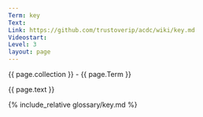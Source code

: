 ```yaml
---
Term: key
Text: 
Link: https://github.com/trustoverip/acdc/wiki/key.md
Videostart: 
Level: 3
layout: page
---
```


{{ page.collection }} - {{ page.Term }}

   {{ page.text }}

{% include_relative glossary/key.md %}
